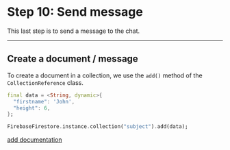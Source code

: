 # Step 10: Send message

This last step is to send a message to the chat.

---

## Create a document / message

To create a document in a collection, we use the `add()` method of the `CollectionReference` class.

```dart
final data = <String, dynamic>{
  "firstname": 'John',
  "height": 6,
};

FirebaseFirestore.instance.collection("subject").add(data);
```

[add documentation](https://pub.dev/documentation/cloud_firestore/latest/cloud_firestore/CollectionReference/add.html)
